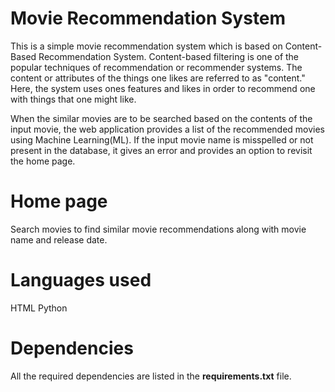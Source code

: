 #                                                                   Movie Recommendation System
This is a simple movie recommendation system which is based on Content-Based Recommendation System.
Content-based filtering is one of the popular techniques of recommendation or recommender systems. The content or attributes of the things one likes are referred to as "content." Here, the system uses ones features and likes in order to recommend one with things that one might like.

When the similar movies are to be searched based on the contents of the input movie, the web application provides a list of the recommended movies using Machine Learning(ML).
If the input movie name is misspelled or not present in the database, it gives an error and provides an option to revisit the home page.

# Home page
Search movies to find similar movie recommendations along with movie name and release date.

# Languages used
HTML
Python

# Dependencies
All the required dependencies are listed in the **requirements.txt** file.
